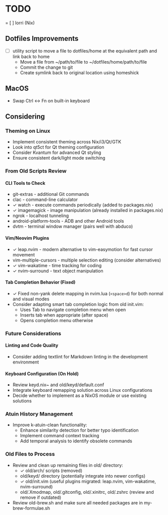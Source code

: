 # TODO

= [ ] lorri (Nix)

## Dotfiles Improvements

- [ ] utility script to move a file to dotfiles/home at the equivalent path and link back to home
  - Move a file from ~/path/to/file to ~/dotfiles/home/path/to/file
  - Commit the change to git
  - Create symlink back to original location using homeshick

## MacOS

- Swap Ctrl <-> Fn on built-in keyboard

## Considering

### Theming on Linux

- Implement consistent theming across Nix/i3/Qt/GTK
- Look into qt5ct for Qt theming configuration
- Consider Kvantum for advanced Qt styling
- Ensure consistent dark/light mode switching

### From Old Scripts Review

#### CLI Tools to Check

- git-extras - additional Git commands
- clac - command-line calculator
- ✓ watch - execute commands periodically (added to packages.nix)
- ✓ imagemagick - image manipulation (already installed in packages.nix)
- ngrok - localhost tunneling
- android-platform-tools - ADB and other Android tools
- dvtm - terminal window manager (pairs well with abduco)

#### Vim/Neovim Plugins

- ✓ leap.nvim - modern alternative to vim-easymotion for fast cursor movement
- vim-multiple-cursors - multiple selection editing (consider alternatives)
- ✓ vim-wakatime - time tracking for coding
- ✓ nvim-surround - text object manipulation

#### Tab Completion Behavior (Fixed)

- ✓ Fixed non-yank delete mapping in nvim.lua (`<space>d`) for both normal and visual modes
- Consider adapting smart tab completion logic from old init.vim:
  - Uses Tab to navigate completion menu when open
  - Inserts tab when appropriate (after space)
  - Opens completion menu otherwise

### Future Considerations

#### Linting and Code Quality

- Consider adding textlint for Markdown linting in the development environment

#### Keyboard Configuration (On Hold)

- Review keyd.nix~ and old/keyd/default.conf
- Integrate keyboard remapping solution across Linux configurations
- Decide whether to implement as a NixOS module or use existing solutions

### Atuin History Management

- Improve k-atuin-clean functionality:
  - Enhance similarity detection for better typo identification
  - Implement command context tracking
  - Add temporal analysis to identify obsolete commands

### Old Files to Process

- Review and clean up remaining files in old/ directory:
  - ✓ old/arch/ scripts (removed)
  - old/keyd/ directory (potentially integrate into newer configs)
  - ✓ old/init.vim (useful plugins migrated: leap.nvim, vim-wakatime, nvim-surround)
  - old/.Xmodmap, old/.gitconfig, old/.xinitrc, old/.zshrc (review and remove if outdated)
- Review old-brew.sh and make sure all needed packages are in my-brew-formulae.sh
